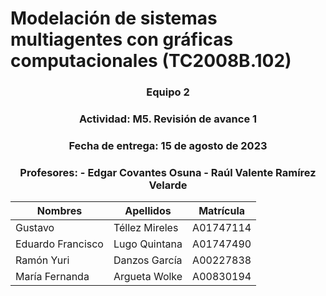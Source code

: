 # Modelación de sistemas multiagentes con gráficas computacionales (TC2008B.102)

<div align="center"> <h3> Equipo 2 </h3> </div>
<div align="center"> <h3> Actividad: M5. Revisión de avance 1 </h3> </div>
<div align="center"> <h3> Fecha de entrega: 15 de agosto de 2023 </h3> </div>
<div align="center"> <h3> Profesores:  
- Edgar Covantes Osuna  
- Raúl Valente Ramírez Velarde  
 </h3></div>

| Nombres | Apellidos | Matrícula |
|---------|-----------|-----------|
| Gustavo | Téllez Mireles | A01747114 |
| Eduardo Francisco | Lugo Quintana | A01747490 |
| Ramón Yuri | Danzos García | A00227838 |
| María Fernanda | Argueta Wolke | A00830194 |
